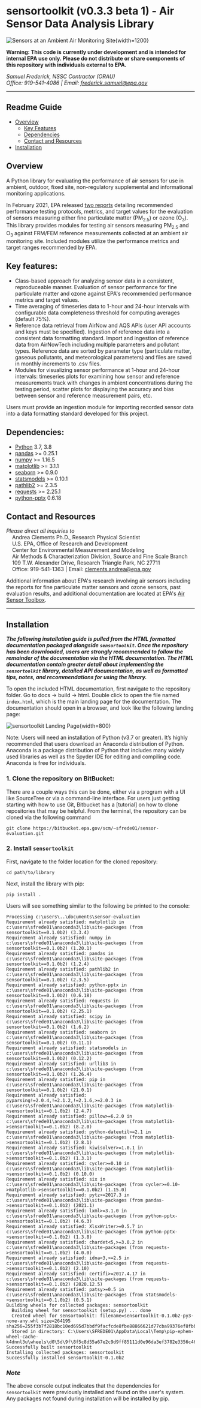 # sensortoolkit (v0.3.3 beta 1) - Air Sensor Data Analysis Library

![Sensors at an Ambient Air Monitoring Site](Data%20and%20Figures/figures/_readme_/CSAM_3_crop.jpg){width=1200}

**Warning: This code is currently under development and is intended for internal EPA use only. Please do not distribute or share components of this repository with individuals external to EPA.**

*Samuel Frederick, NSSC Contractor (ORAU)*\
*Office: 919-541-4086 | Email: frederick.samuel@epa.gov*

****
## Readme Guide
* [Overview](#overview)
  * [Key Features](#key-features)
  * [Dependencies](#dependencies)
  * [Contact and Resources](#contact)
* [Installation](#install)
<!--
* [Using SensorEvaluation](#use)
  * [Adding a Sensor to the Library](#add-sensor)
  * [Running SensorEvaluation](#run)
    * [Example using AirNow reference data](#example-airnow)
    * [Example using AQS reference data](#example-aqs)
    * [Example using AirNowTech reference data](#example-airnowtech)
* [Data Dictionary](#dict)
  * [Sensor Data](#dict-sensor)
  * [Reference Data](#dict-reference)
* [Modules](#modules)
-->

## Overview <a name="overview"></a>
A Python library for evaluating the performance of air sensors for use in
ambient, outdoor, fixed site, non-regulatory supplemental and informational
monitoring applications.

In February 2021, EPA released [two reports](https://www.epa.gov/air-sensor-toolbox/air-sensor-performance-targets-and-testing-protocols#reports) detailing recommended performance testing protocols, metrics, and target values for the evaluation of sensors measuring either fine particulate matter (PM<sub>2.5</sub>) or ozone (O<sub>3</sub>). This library provides modules for testing air sensors measuring PM<sub>2.5</sub> and O<sub>3</sub> against FRM/FEM reference measurements collected at an ambient air monitoring site. Included modules utilize the performance metrics and target ranges recommended by EPA.

## Key features: <a name="key-features"></a>
* Class-based approach for analyzing sensor data in a consistent, reproduceable manner. Evaluation of sensor performance for fine particulate matter and ozone against EPA's recommended performance metrics and target values.
* Time averaging of timeseries data to 1-hour and 24-hour intervals with configurable data completeness threshold for computing averages (default 75%).
* Reference data retrieval from AirNow and AQS APIs (user API accounts and keys must be specified). Ingestion of reference data into a consistent data formatting standard. Import and ingestion of reference data from AirNowTech including multiple parameters and pollutant types. Reference data are sorted by parameter type (particulate matter, gaseous pollutants, and meteorological parameters) and files are saved in monthly increments to .csv files.
* Modules for visualizing sensor performance at 1-hour and 24-hour intervals: timeseries plots for examining how sensor and reference measurements track with changes in ambient concentrations during the testing period, scatter plots for displaying the accuracy and bias between sensor and reference measurement pairs, etc.

Users must provide an ingestion module for importing recorded sensor data into a data formatting standard developed for this project.

## Dependencies: <a name="dependencies"></a>
* [Python](https://www.python.org/) 3.7, 3.8
* [pandas](https://pypi.org/project/pandas/) >= 0.25.1
* [numpy](https://pypi.org/project/numpy/) >= 1.16.5
* [matplotlib](https://pypi.org/project/matplotlib/) >= 3.1.1
* [seaborn](https://pypi.org/project/seaborn/) >= 0.9.0
* [statsmodels](https://pypi.org/project/statsmodels/) >= 0.10.1
* [pathlib2](https://pypi.org/project/pathlib2/) >= 2.3.5
* [requests](https://pypi.org/project/requests/) >= 2.25.1
* [python-pptx](https://pypi.org/project/python-pptx/) 0.6.18

## Contact and Resources <a name="contact"></a>
*Please direct all inquiries to*\
&nbsp;&nbsp;&nbsp;&nbsp;Andrea Clements Ph.D., Research Physical Scientist\
&nbsp;&nbsp;&nbsp;&nbsp;U.S. EPA, Office of Research and Development\
&nbsp;&nbsp;&nbsp;&nbsp;Center for Environmental Measurement and Modeling\
&nbsp;&nbsp;&nbsp;&nbsp;Air Methods & Characterization Division, Source and Fine Scale Branch\
&nbsp;&nbsp;&nbsp;&nbsp;109 T.W. Alexander Drive, Research Triangle Park, NC  27711\
&nbsp;&nbsp;&nbsp;&nbsp;Office: 919-541-1363 | Email: clements.andrea@epa.gov

Additional information about EPA's research involving air sensors including the reports for fine particulate matter sensors and ozone sensors, past evaluation results, and additional documentation are located at EPA's [Air Sensor Toolbox](https://www.epa.gov/air-sensor-toolbox).

****
## Installation <a name="install"></a>

***The following installation guide is pulled from the HTML formatted documentation packaged alongside `sensortoolkit`. Once the repository has been downloaded, users
are strongly recommended to follow the remainder of the documentation via the HTML
documentation. The HTML documentation contain greater detail about implementing the
`sensortoolkit` library, detailed API documentation, as well as formatted tips, notes, and recommendations for using the library.***

To open the included HTML documentation, first navigate to the repository folder.  Go to docs -> build -> html. Double click to open the file named `index.html`, which is the main landing page for the documentation. The documentation should open in a browser, and look like the following landing page:

![sensortoolkit Landing Page](Data%20and%20Figures/figures/_readme_/toolkit_landing_page.png){width=800}

Note: Users will need an installation of Python (v3.7 or greater). It’s
highly recommended that users download an Anaconda distribution of
Python. Anaconda is a package distribution of Python that includes many
widely used libraries as well as the Spyder IDE for editing and
compiling code. Anaconda is free for individuals.

### 1. Clone the repository on BitBucket:

There are a couple ways this can be done, either via a program with a UI
like SourceTree or via a command-line interface. For users just getting
starting with how to use Git, Bitbucket has a [tutorial] on how to clone
repositories that may be helpful. From the terminal, the repository can
be cloned via the following command

    git clone https://bitbucket.epa.gov/scm/~sfrede01/sensor-evaluation.git

### 2. Install `sensortoolkit`

First, navigate to the folder location for the cloned repository:

```
cd path/to/library
```

Next, install the library with pip:

```
pip install .
```

Users will see something similar to the following be printed to the
console:
```
Processing c:\users\..\documents\sensor-evaluation
Requirement already satisfied: matplotlib in c:\users\sfrede01\anaconda3\lib\site-packages (from sensortoolkit==0.1.0b2) (3.3.4)
Requirement already satisfied: numpy in c:\users\sfrede01\anaconda3\lib\site-packages (from sensortoolkit==0.1.0b2) (1.20.1)
Requirement already satisfied: pandas in c:\users\sfrede01\anaconda3\lib\site-packages (from sensortoolkit==0.1.0b2) (1.2.4)
Requirement already satisfied: pathlib2 in c:\users\sfrede01\anaconda3\lib\site-packages (from sensortoolkit==0.1.0b2) (2.3.5)
Requirement already satisfied: python-pptx in c:\users\sfrede01\anaconda3\lib\site-packages (from sensortoolkit==0.1.0b2) (0.6.18)
Requirement already satisfied: requests in c:\users\sfrede01\anaconda3\lib\site-packages (from sensortoolkit==0.1.0b2) (2.25.1)
Requirement already satisfied: scipy in c:\users\sfrede01\anaconda3\lib\site-packages (from sensortoolkit==0.1.0b2) (1.6.2)
Requirement already satisfied: seaborn in c:\users\sfrede01\anaconda3\lib\site-packages (from sensortoolkit==0.1.0b2) (0.11.1)
Requirement already satisfied: statsmodels in c:\users\sfrede01\anaconda3\lib\site-packages (from sensortoolkit==0.1.0b2) (0.12.2)
Requirement already satisfied: urllib3 in c:\users\sfrede01\anaconda3\lib\site-packages (from sensortoolkit==0.1.0b2) (1.26.4)
Requirement already satisfied: pip in c:\users\sfrede01\anaconda3\lib\site-packages (from sensortoolkit==0.1.0b2) (21.0.1)
Requirement already satisfied: pyparsing!=2.0.4,!=2.1.2,!=2.1.6,>=2.0.3 in c:\users\sfrede01\anaconda3\lib\site-packages (from matplotlib->sensortoolkit==0.1.0b2) (2.4.7)
Requirement already satisfied: pillow>=6.2.0 in c:\users\sfrede01\anaconda3\lib\site-packages (from matplotlib->sensortoolkit==0.1.0b2) (8.2.0)
Requirement already satisfied: python-dateutil>=2.1 in c:\users\sfrede01\anaconda3\lib\site-packages (from matplotlib->sensortoolkit==0.1.0b2) (2.8.1)
Requirement already satisfied: kiwisolver>=1.0.1 in c:\users\sfrede01\anaconda3\lib\site-packages (from matplotlib->sensortoolkit==0.1.0b2) (1.3.1)
Requirement already satisfied: cycler>=0.10 in c:\users\sfrede01\anaconda3\lib\site-packages (from matplotlib->sensortoolkit==0.1.0b2) (0.10.0)
Requirement already satisfied: six in c:\users\sfrede01\anaconda3\lib\site-packages (from cycler>=0.10->matplotlib->sensortoolkit==0.1.0b2) (1.15.0)
Requirement already satisfied: pytz>=2017.3 in c:\users\sfrede01\anaconda3\lib\site-packages (from pandas->sensortoolkit==0.1.0b2) (2021.1)
Requirement already satisfied: lxml>=3.1.0 in c:\users\sfrede01\anaconda3\lib\site-packages (from python-pptx->sensortoolkit==0.1.0b2) (4.6.3)
Requirement already satisfied: XlsxWriter>=0.5.7 in c:\users\sfrede01\anaconda3\lib\site-packages (from python-pptx->sensortoolkit==0.1.0b2) (1.3.8)
Requirement already satisfied: chardet<5,>=3.0.2 in c:\users\sfrede01\anaconda3\lib\site-packages (from requests->sensortoolkit==0.1.0b2) (4.0.0)
Requirement already satisfied: idna<3,>=2.5 in c:\users\sfrede01\anaconda3\lib\site-packages (from requests->sensortoolkit==0.1.0b2) (2.10)
Requirement already satisfied: certifi>=2017.4.17 in c:\users\sfrede01\anaconda3\lib\site-packages (from requests->sensortoolkit==0.1.0b2) (2020.12.5)
Requirement already satisfied: patsy>=0.5 in c:\users\sfrede01\anaconda3\lib\site-packages (from statsmodels->sensortoolkit==0.1.0b2) (0.5.1)
Building wheels for collected packages: sensortoolkit
  Building wheel for sensortoolkit (setup.py) ... done
  Created wheel for sensortoolkit: filename=sensortoolkit-0.1.0b2-py3-none-any.whl size=264195 sha256=255f3b7f2818bc10ed695d7bbdf9facfcde8fbe88866621d77cba99376ef8fbb
  Stored in directory: C:\Users\SFREDE01\AppData\Local\Temp\pip-ephem-wheel-cache-k4dnnl3u\wheels\d0\5d\9f\8f5c8d55a67e2c9d9ff85111d0e96da3ef3782e3356c46e010
Successfully built sensortoolkit
Installing collected packages: sensortoolkit
Successfully installed sensortoolkit-0.1.0b2
```

### *Note*
The above console output indicates that the dependencies for ``sensortoolkit``
were previously installed and found on the user's system. Any packages not found
during installation will be installed by pip.

<!--
### Install package dependencies:

<span class="title-ref">conda</span> and <span
class="title-ref">pip</span> are two popular package managers for
installing python packages and manage the dependency structure for the
packages the user wishes to install. Below are guides for installing
dependencies for <span class="title-ref">senortoolkit</span> in either
<span class="title-ref">conda</span> or <span
class="title-ref">pip</span>.

**Please note, users should either follow the conda installation process
using a virtual environment or install dependencies with pip.**

### Installing dependencies in a conda virtual environment

If users have an Anaconda distribution of Python, users may wish to
create a virtual environment via <span class="title-ref">conda</span>
for installing the dependencies required by the <span
class="title-ref">sensortoolkit</span> library. The benefit of a virtual
environment is that software package versions required by the library
won't modify package versions in the default base environment (a virtual
environment creates a walled garden where users can install the packages
and the package versions they require without changing the state or
version of packages installed in the base environment).

<span class="title-ref">sensortoolkit</span> comes with the file
`env.yml` that allows easy installation of dependencies into a <span
class="title-ref">conda</span> virtual environment named `sensor-eval`.
First, navigate to the folder location for the cloned repository: :: $
cd path/to/library

Next, create the virtual environment from the provided `env.yml` file.
This will install various packages that are required by the <span
class="title-ref">sensortoolkit</span> library.

    $ conda env create -f env.yml

Finally, activate the environment to use packages installed in the
environment:

    $ conda activate sensor-eval

If the environment has been activate successfully, the command prompt
should display the environment name in parentheses before the system
prompt `$`:

    (sensor-eval) $

Tip

To exit the `sensor-eval` environment, type: `conda deactivate`

### Installing dependencies with pip

Warning

<span class="title-ref">conda</span> users are discouraged from using
pip to install dependencies, as packages installed via <span
class="title-ref">pip</span> may supersede previously installed packages
via <span class="title-ref">conda</span>. In addition, <span
class="title-ref">conda</span> and <span class="title-ref">pip</span>
manage dependencies differently, and this may lead to potential issues
if users wish to update package versions at a future point.

First, navigate to the folder location for the cloned repository: :

    $ cd path/to/library

A list of dependencies and package versions is provided in the
`requirements.txt` file within the main directory of the library.
Dependencies are installed with <span class="title-ref">pip</span> via
the following command:

    $ pip install –r requirements.txt --user

### Run `setup.py`

The last step in the installation process is ensuring that the
`sensortoolkit` package modules can be imported from any directory
location on a users system. For Anaconda users, packages are placed in a
directory location with a path that should look something like
`user/Anaconda3/Lib/site-packages`.

To run the setup.py module, open a command line utility and ensure that
the current directory is the location of the cloned repository. Then
type the following command:

    $ python setup.py install
-->

<!--
Recommended Software:
* [Anaconda](https://www.anaconda.com/) distribution of Python
  * Package management including version control and dependency installation with `conda`
  * Spyder IDE for running scripts and visualizing datasets
* [git](https://git-scm.com/) or a git client that allows for interfacing with git, downloading online repositories, and pushing suggested changes to the repository codebase.


Steps to get started using SensorEvaluation:
1. Clone the Sensor Evaluation repository. There are a couple ways this can be done, either via a program with a UI like SourceTree or via terminal command. For users just getting starting with how to use Git, Bitbucket has a tutorial [webpage](https://www.atlassian.com/git/tutorials/setting-up-a-repository/git-clone?utm_campaign=learn-git-clone&utm_medium=in-app-help&utm_source=stash) on how to clone repositories that may be helpful.
2. There are a number of python library dependencies that the Sensor Evaluation library will need to work properly. If users have an environment management system like Conda installed (included in Anaconda distributions of Python), users may wish to create a virtual environment for installing the dependencies required by the Sensor Evaluation Library. The benefit of a virtual environment is that software package versions required by the Sensor Evaluation Library won't override package versions in the default base environment; a virtual environment creates a walled garden where users can install the packages and the package versions they require without changing the state or version of packages installed in the base environment.    
3. Once the library has been downloaded and users have an installation of Python, navigate to the location of the SensorEvaluation library and copy the folder path. If users have Anaconda installed, search for ‘Anaconda Prompt’ from the task bar search and open an instance.
    * Type `cd path/to/sensorevaluation` where `path/to/sensorevaluation` is replaced by the full path previous copied to the clipboard. Press enter   and the prompt will change directories to the `sensorevaluation` folder.
    * Type `pip install –r requirements.txt --user` to install the various libraries required by SensorEvaluation.




****
## Using SensorEvaluation <a name="use"></a>

### Adding a Sensor to the Library <a name="add-sensor"></a>
The SensorEvaluation library comes with an example sensor dataset. The example sensor is given the name `Example_Make_Model` and users are encouraged to adopt a similar naming scheme for conducting analysis with the sensor name comprised of the manufacturer make and sensor model separated by an underscore '_'. The example sensor dataset is provided to help users familiarize themselves with the structure of the library's supporting files and the functionality of modules within the library.

Data, figures, and statistical results for sensors must be located in the `Data and Figures` folder. Below is a diagram showing the file structure for the Sensor Evaluation library with the `Data and Figures` folder on the first branch. Within this folder, subfolders contain evaluation statistics, figures, reference data, and sensor data (including both recorded or 'raw' and processed datasets). The `eval_stats`, `figures`, and `sensor_data` subfolders are further organized by sensor name.

###### Library file structure
```
├───Data and Figures
│   ├───eval_stats
│   │   └───Example_Make_Model
│   ├───figures
│   │   ├───Example_Make_Model
│   │   │   ├───deployment
│   │   │   ├───Met
│   │   │   ├───O3
│   │   │   └───PM25
│   │   └───_readme_
│   ├───reference_data
│   │   ├───airnow
│   │   │   ├───processed
│   │   │   └───raw_api_datasets
│   │   ├───airnowtech
│   │   │   ├───downloaded_datasets
│   │   │   └───processed
│   │   ├───aqs
│   │   │   ├───processed
│   │   │   └───raw_api_datasets
│   │   └───method_codes
│   └───sensor_data
│       └───Example_Make_Model
│           ├───processed_data
│           └───raw_data
├───Documentation
├───Reports
│   ├───Example_Make_Model
│   │   ├───O3
│   │   └───PM25
│   ├───templates
│   │   ├───O3
│   │   └───PM25
│   └───__pycache__
└───Sensor_Evaluation
    ├───_analysis
    │   └───__pycache__
    ├───_format
    │   └───__pycache__
    ├───_ingest
    │   └───__pycache__
    ├───_models
    │   └───__pycache__
    ├───_plotting
    │   └───__pycache__
    ├───_reference
    │   └───__pycache__
    └───__pycache__
```

Users can call the `Create_Sensor_Directories()` function to add subdirectories for sensor data, figures, and statistics. **It is important that users follow the sensor-specific folder structure shown above for the `Example_Make_Model` with their own sensors by using the `Create_Sensor_Directories()` function or by manually creating subdirectories. Otherwise, the SensorEvaluation library will not be able to read or write data and figures to the expected folder location.** Below is an example illustrating use of the `Create_Sensor_Directories()` function. The parameter `name` is sensor name (users are encouraged to follow the sensor naming scheme discussed above) and the parameter `eval_params` is a list of the pollutants measured by the sensor which the user intends to evaluate.

```python
# Create sub directories for sensor data, figures, etc.
Sensor_Evaluation.Create_Sensor_Directories(name='New_Sensor_Make_Model',
                                            eval_params=['PM25', 'O3'])
```
The following is printed to the console indicating directories and sub-directories generated by the `Create_Sensor_Directories()` function call:
```
Creating directories for New_Sensor_Make_Model and evaluation parameters: PM25, O3
..Creating directory:
....\Data and Figures\eval_stats\New_Sensor_Make_Model
..Creating directory:
....\Data and Figures\figures\New_Sensor_Make_Model
....Creating sub-directory:
......\Data and Figures\figures\New_Sensor_Make_Model\PM25
....Creating sub-directory:
......\Data and Figures\figures\New_Sensor_Make_Model\O3
....Creating sub-directory:
......\Data and Figures\figures\New_Sensor_Make_Model\Met
....Creating sub-directory:
......\Data and Figures\figures\New_Sensor_Make_Model\deployment
..Creating directory:
....\Data and Figures\sensor_data\New_Sensor_Make_Model
....Creating sub-directory:
......\Data and Figures\sensor_data\New_Sensor_Make_Model\processed_data
....Creating sub-directory:
......\Data and Figures\sensor_data\New_Sensor_Make_Model\raw_data
```
### Running SensorEvaluation <a name="run"></a>
Analysis is built around the `SensorEvaluation` class. To begin analysis, users create an instance of the class where various attributes are declared upon instantiation (e.g., the name of the sensor `sensor_name`, the evaluation parameter `eval_param`, the location of reference data or name of API service to query `reference_data`, a dictionary containing serial identifiers for each sensor unit tested `serials`, shifting of sensor data by hourly intervals to time align sensor data timestamps with reference data `tzone_shift`, etc.).

Upon creation of a class instance, the user must indicate what reference data to use. Users can either specify that reference data should be retrieved by API query (AirNow or AQS) or imported from a local destination (e.g., .csv files downloaded from AirNowTech). Note that both the AirNow and AQS APIs require users have an account and key to complete successful queries. AirNowTech also requires a user account to access its online data portal. Accounts for these services are free and can created via the following links ([AirNowTech account request](https://www.airnowtech.org/requestAccnt.cfm), [AirNow API account request](https://docs.airnowapi.org/account/request/), [AQS API sign up](https://aqs.epa.gov/aqsweb/documents/data_api.html#signup)).

Below, numerous examples are given for creating a class instance `eval`. If the user specifies that either the AirNow or AQS API should be queried for retrieving reference data, the user must specify API dependent parameters. More detail about each scenario is provided for the following examples.


#### Example using AirNow for retrieving reference data <a name="example-airnow"></a>
In order to specify the location of reference data to query, AirNow requires that users pass a bounding box indicating a range of latitude and longitude to the API.

Users are encouraged to configure a bounding box with narrow margins as shown below. This reduces the likelihood that data from multiple nearby air monitoring sites will be returned by the API.

In addition, users must specify an AirNow account key to query the API. More information about obtaining an AirNow account can be found [here](https://docs.airnowapi.org/account/request/).
```python
from Sensor_Evaluation.sensor_eval_class import SensorEvaluation

# bounding box for AIRS [set narrow margins (+/- 0.01 deg) around known coordinates]
AIRS_bbox = {"minLat": "35.88",
             "maxLat": "35.89",
             "minLong": "-78.88",
             "maxLong": "-78.87"}

# AirNow credentials
SensorEvaluation.airnow_key = 'Your-AirNow-Key-Here'

# Mock evaluation using AIRS reference data obtained from the AirNow API
eval = SensorEvaluation(sensor_name='Example_Make_Model',
                        eval_param='PM25',
                        reference_data='AirNow',
                        bbox=AIRS_bbox,
                        serials={'1': 'SN01',
                                 '2': 'SN02',
                                 '3': 'SN03'},
                        tzone_shift=5,
                        load_raw_data=False,
                        write_to_file=False)
```
When creating an evaluation class instance with the code snippet above, the following will be printed to the console:
```
Loading processed sensor data
..Example_Make_Model_SN01_daily.csv
..Example_Make_Model_SN01_full.csv
..Example_Make_Model_SN01_hourly.csv
..Example_Make_Model_SN02_daily.csv
..Example_Make_Model_SN02_full.csv
..Example_Make_Model_SN02_hourly.csv
..Example_Make_Model_SN03_daily.csv
..Example_Make_Model_SN03_full.csv
..Example_Make_Model_SN03_hourly.csv
Querying AirNow API
..Query start: 2019-08-01
..Query end: 2019-08-31
..Query site(s):
....Site name: Burdens Creek
......AQS ID: 37-063-0099
......Latitude: 35.8894
......Longitude: -78.8747
..Query Status: Success
Querying AirNow API
..Query start: 2019-09-01
..Query end: 2019-09-30
..Query site(s):
....Site name: Burdens Creek
......AQS ID: 37-063-0099
......Latitude: 35.8894
......Longitude: -78.8747
..Query Status: Success
Writing AirNow query dataframes to csv files
../reference_data/airnow/processed/AirNow_37-063-0099_PM25_B190801_E190902.csv
../reference_data/airnow/raw_api_datasets/AirNow_raw_37-063-0099_PM25_B190801_E190902.csv
Computing normalized PM25 values (by Unknown Reference)
Computing normalized PM25 values (by Unknown Reference)
Computing mean parameter values across concurrent sensor datasets
Computing mean parameter values across concurrent sensor datasets
```
Below is a step-by-step description of the console output:
* Processed sensor data are loaded
* The AirNow API is queried in monthly intervals for `PM25` reference data recorded at monitoring sites within the specified bounding box. AirNow returns a successful query, and the console indicates data were retrieved from the Burdens Creek monitoring site. AirNow data are then parsed into the reference data format described in the reference data dictionary below. Both raw (datasets as returned by the API) and processed datasets are written to .csv files at the folder path indicated.
* Sensor `PM25` concentrations are normalized against reference measurements (AirNow does not indicate the name of the reference instrument for the evaluation parameter, so the reference is referred to as `Unknown Reference`).
* The mean across sensor measurements is also calculated.

#### Example using AQS for retrieving reference data <a name="example-aqs"></a>
In order to specify the location of reference data to query, AQS requires that users provide the AQS site ID for the monitoring site of interest. The AQS site ID is composed of three components: state and county FIPS codes, and a site specific identifier.

To explore nearby sites, users may use EPA's [AirData Map](https://epa.maps.arcgis.com/apps/webappviewer/index.html?id=5f239fd3e72f424f98ef3d5def547eb5&extent=-146.2334,13.1913,-46.3896,56.5319), which allows users to view active (and inactive) monitors for crtieria pollutants at monitoring sites across the U.S. Clicking on map icons for monitors brings up a brief description of the site (including the site AQS ID), as well as details about the monitor and historical data.

In addition, users must specify an AQS account username (registered email) and a key to query the API. More information about obtaining an AQS account can be found [here](https://aqs.epa.gov/aqsweb/documents/data_api.html#signup).
```python
from Sensor_Evaluation.sensor_eval_class import SensorEvaluation

# Triple Oak air monitoring site AQS ID (nearby sensor deployment site)
triple_oaks_ID = {"state": "37",
                  "county": "183",
                  "site": "0021"}

# AQS credentials
SensorEvaluation.aqs_username = 'username_address@email.com'
SensorEvaluation.aqs_key = 'Your-AQS-Key-Here'

# Mock evaluation using Triple Oaks reference data obtained from the AQS API
eval = SensorEvaluation(sensor_name='Example_Make_Model',
                        eval_param='PM25',
                        reference_data='AQS',
                        aqs_id=triple_oaks_ID,
                        serials={'1': 'SN01',
                                 '2': 'SN02',
                                 '3': 'SN03'},
                        tzone_shift=5,
                        load_raw_data=False,
                        write_to_file=False)
```
When creating an evaluation class instance with the code snippet above, the following will be printed to the console:
```
Loading processed sensor data
..Example_Make_Model_SN01_daily.csv
..Example_Make_Model_SN01_full.csv
..Example_Make_Model_SN01_hourly.csv
..Example_Make_Model_SN02_daily.csv
..Example_Make_Model_SN02_full.csv
..Example_Make_Model_SN02_hourly.csv
..Example_Make_Model_SN03_daily.csv
..Example_Make_Model_SN03_full.csv
..Example_Make_Model_SN03_hourly.csv
Querying AQS API
..Query start: 2019-08-01
..Query end: 2019-08-31
..Query site(s):
....Site name: Triple Oak
......AQS ID: 37-183-0021
......Latitude: 35.8652
......Longitude: -78.8197
..Query Status: Success
Querying AQS API
..Query start: 2019-09-01
..Query end: 2019-09-30
..Query site(s):
....Site name: Triple Oak
......AQS ID: 37-183-0021
......Latitude: 35.8652
......Longitude: -78.8197
..Query Status: Success
Writing AQS query dataframes to csv files
../reference_data/aqs/processed/AQS_37-183-0021_PM25_B190801_E190902.csv
../reference_data/aqs/raw_api_datasets/AQS_raw_37-183-0021_PM25_B190801_E190902.csv
Computing normalized PM25 values (by Met One BAM-1022 PM2.5 w/ VSCC or TE-PM2.5C FEM)
Computing normalized PM25 values (by Met One BAM-1022 PM2.5 w/ VSCC or TE-PM2.5C FEM)
Computing mean parameter values across concurrent sensor datasets
Computing mean parameter values across concurrent sensor datasets
```
Below is a step-by-step description of the console output:
* Processed sensor data are loaded
* The AQS API is queried in monthly intervals for `PM25` reference data recorded at the Triple Oaks air monitoring site, which was selected based on its proximity to the site where the air sensor was deployed. AQS returns a successful query, and the console indicates data were retrieved from the Triple Oaks monitoring site for the months of August and September 2019. AQS data are then parsed into the reference data format described in the reference data dictionary below. Both raw (datasets as returned by the API) and processed datasets are written to .csv files at the folder path indicated.
* Sensor `PM25` concentrations are normalized against reference measurements (AQS indicates that the reference monitor is a Met One BAM-1022).
* The mean across sensor measurements is also calculated.

#### Example using downloaded AirNowTech datasets <a name="example-airnowtech"></a>
If users have an existing account with AirNowTech, datasets downloaded directly from the AirNowTech data portal can be imported via the `Import_AirNowTech()` module.

__[Specifics about data downloaded from AirNowTech]__
```python
from Sensor_Evaluation.sensor_eval_class import SensorEvaluation

ref_path = 'path/to/project/.../Sensor Evaluation/Data and Figures/reference_data'

# Pre-process downloaded AirNowTech file, create separate, monthly files for PM, gas, and met
airnowtech_path = (ref_path + '/airnowtech/downloaded_datasets/' +
                   'AirNowTech_BurdensCreek_20190801_20190902_PMGasMet.csv')
se.Import_AirNowTech(airnowtech_path)

# Mock evaluation using AIRS reference data downloaded from AirNowTech
eval = SensorEvaluation(
                sensor_name='Example_Make_Model',
                eval_param='PM25',
                reference_data=ref_path.as_posix() + '/airnowtech/processed',
                serials={'1': 'SN01',
                         '2': 'SN02',
                         '3': 'SN03'},
                tzone_shift=5,
                load_raw_data=False,
                write_to_file=True)
```

When creating an evaluation class instance with the code snippet above, the following will be printed to the console:
```
Loading processed sensor data
..Example_Make_Model_SN01_daily.csv
..Example_Make_Model_SN01_full.csv
..Example_Make_Model_SN01_hourly.csv
..Example_Make_Model_SN02_daily.csv
..Example_Make_Model_SN02_full.csv
..Example_Make_Model_SN02_hourly.csv
..Example_Make_Model_SN03_daily.csv
..Example_Make_Model_SN03_full.csv
..Example_Make_Model_SN03_hourly.csv
Loading reference dataframes
..2019-08
....H_201908_PM.csv
....H_201908_Met.csv
....H_201908_Gases.csv
..2019-09
....H_201909_PM.csv
....H_201909_Met.csv
....H_201909_Gases.csv
Computing normalized PM25 values (by T-API T640X at 16.67 LPM)
Computing normalized PM25 values (by T-API T640X at 16.67 LPM)
Computing mean parameter values across concurrent sensor datasets
Computing mean parameter values across concurrent sensor datasets
```
Below is a step-by-step description of the console output:
* Processed sensor data are loaded
* AirNowTech reference data for the sensor testing timeframe are loaded in monthly intervals for parameter types present in the recorded sensor data (`PM` for parameters headers labeled `PM1`, `PM25`, and `PM10`; `Gases` for parameters headers labeled `O3`, `NO2`, `NO`, `NOx`, `SO2`, `SOx`, `CO`, and `CO2`; `Met` for parameters headers labeled `Temp`, `RH`, `Press`, `DP`, `WS`, and `WD`). The test dataset includes `PM25`, `PM10`, `NO2`, `O3`, `Temp`, and `RH`, so reference data sets for `PM`, `Gases`, and `Met`.
* Sensor `PM25` concentrations are normalized against reference measurements.
* The mean across sensor measurements is also calculated.


****
## Data Dictionary <a name="dict"></a>

#### Sensor data <a name="dict-sensor"></a>
Below is a list of sensor parameters supported by the `SensorEvaluation` class. **Please note that currently, only `PM25` and `O3` are fully supported for all performance evaluation modules in accordance with EPA's [reports](https://www.epa.gov/air-sensor-toolbox/air-sensor-performance-targets-and-testing-protocols#reports) for these pollutants.** Limited functionality is available for all other pollutants.

| Parameter Classification | Parameter Label             | Description                                              | Units                       |
| ------------------------ | -------------------------- | -------------------------------------------------------- | --------------------------- |
| Pollutant; PM            | `PM1`                        | Particulate matter < 1 micrometer in aerosol diameter    | Micrograms/cubic meter      |
| Pollutant; Criteria; PM  | `PM25`                       | Particulate matter < 2.5 micrometers in aerosol diameter | Micrograms/cubic meter      |
| Pollutant; Criteria; PM  | `PM10`                       | Particulate matter < 10 micrometers in aerosol diameter  | Micrograms/cubic meter      |
| Pollutant; Criteria; Gas | `O3`                         | Ozone                                                    | Parts per billion by volume |
| Pollutant; Gas           | `NO`                         | Nitrogen Monoxide                                        |                             |
| Pollutant; Criteria; Gas | `NO2`                        | Nitrogen Dioxide                                         | Parts per billion by volume |
| Pollutant; Gas           | `NOx`                        | Nitrogen Oxides                                          |                             |
| Pollutant; Criteria; Gas | `SO2`                        | Sulfur Dioxide                                           | Parts per billion by volume |
| Pollutant; Gas           | `SOx`                        | Sulfur Dioxides                                          |                             |
| Pollutant; Criteria; Gas | `CO`                         | Carbon Monoxide                                          | Parts per million by volume |
| Pollutant; Gas           | `CO2`                        | Carbon Dioxide                                           |                             |
| Meteorological           | `RH`                         | Relative Humidity                                        | Percent                     |
| Meteorological           | `Temp`                       | Temperature                                              | Degrees Celsius             |
| Meteorological           | `DP`*                       | Dewpoint                                                 | Degrees Celsius             |
| Meteorological           | `WS`                         | Wind Speed                                               | Meters/second               |
| Meteorological           | `WD`                         | Wind Direction                                           | Radians                     |
| Meteorological           | `Press`                      | Pressure                                                 |                             |
| Metadata                 | `[param name]_QC`         | Parameter QC Code                                        | N/a                         |
| Metadata; Sensor Siting  | `Sensor_Lat`                | Latitude of sensor                                       | Decimal degrees             |
| Metadata; Sensor Siting  | `Sensor_Lon`                | Longitude of sensor                                      | Decimal degrees             |
| Performance evaluation   | `[param name]_Normalized` | Parameter data normalized by corresponding reference     | N/a                         |


*If internal Temp and RH are measured, but not DP, DP is calculated via the `Dewpoint()` module and is labeled `DP_calculated`
#### Reference data <a name="dict-reference"></a>
Below is a description of reference data formatting expected by the `SensorEvaluation` class. Example values result from `PM25` data queried from the AQS API for the Triple Oak monitoring site. The column naming scheme for parameter data is consistent across queried parameters (columns with the prefix '`PM25`' are replaced by the parameter of interest) and columns formatting is consistent across data sources. Note that the AirNow API does not return QC codes, parameter AQS codes, method names, method AQS codes, or parameter occurrence codes. These columns are set null (i.e., all values set to `numpy.nan`). In addition, AirNowTech does not return method names, site latitude, or site longitude, and these columns are set null if reference data from AirNowTech are selected.

| Column Header                 | Description                                          | Example                                         | Data type        |
| ----------------------------- | ---------------------------------------------------- | ----------------------------------------------- | ---------------- |
| `DateTime_UTC`                 | Timestamp, set as index                                            | `8/1/2019 13:00`                                  | `datetime64[ns]` |
| `PM25_Value`                   | Parameter value                                      | `9`                                               | `float64`          |
| `PM25_Unit`                    | Parameter units                                      | `Micrograms/cubic meter (LC)`                     | `object`           |
| `PM25_QAQC_Code`              | Parameter QC code or AQS qualifier                                   | `V - Validated Value.`                            | `float64`          |
| `PM25_Param_Code`             | Parameter AQS code                                   | `88101`                                           | `float64`          |
| `PM25_Method`                  | Parameter method (Instrument)                        | `Met One BAM-1022 PM2.5 w/ VSCC or TE-PM2.5C FEM` | `object`           |
| `PM25_Method_Code`            | Parameter method AQS code                            | `209`                                             | `float64`          |
| `PM25_Method_POC`             | Parameter Occurance Code (POC)                             | `3`                                               | `float64`          |
| `Agency`                        | Reporting agency overseeing site                     | `North Carolina Dept Of Environmental Quality`    | `object`           |
| `Site_Name`                    | Name of monitoring site                              | `Triple Oak`                                      | `object`           |
| `Site_AQS`                     | Site AQS ID (state, county, site FIPS codes separated by '-') | `37-183-0021`                                     | `object`           |
| `Site_Lat`                     | Site latitude                                        | `35.8652`                                         | `float64`          |
| `Site_Lon`                     | Site longitude                                       | `-78.8197`                                       | `float64`          |
| `Data_Source`                  | Name of API data source                              | `AQS API`                                         | `object`           |
| `Data_Acquisition_Date_Time` | Date and time of data query, acquisition             | `5/18/2021 8:44`                                  | `datetime64[ns]`           |

Note that AirNow, AirNowTech, and AQS report QC or instrument status codes in different ways. AirNow reports `-999` if instrument failures or other issues occur, AirNowTech reports integer values ranging from 0 (normal operation) to `9` (instrument failure)

****

## Modules <a name="modules"></a>
#### `SensorEvaluation.print_eval_metrics()`
Results are printed to the console at the specified averaging interval for performance evaluation metrics including the coefficient of variation (CV), OLS regression slope and intercept, coefficient of determination (R<sup>2</sup>) and Root Mean Square Error (RMSE).

##### Parameters
&nbsp;&nbsp; __averaging_interval : *{'Hourly', 'Daily'}, default 'Daily'*__
*  The time averaging interval for sensor and reference data.

##### Example
```python
Eval.print_eval_metrics(avg_interval='Daily')
```

```
                Example_Make_Model Daily Performance Evaluation Results                 
                       Reference Method: T-API T640X at 16.67 LPM                       
----------------------------------------------------------------------------------------
  CV  |         Slope          |       Intercept        |          R^2           | RMSE
----------------------------------------------------------------------------------------
 7.1  |          0.87          |         -2.38          |          0.59          | 3.6  
      |     (0.84 to 0.92)     |    (-2.56 to -2.11)    |     (0.54 to 0.63)     |   
```

****

#### `SensorEvaluation.print_eval_conditions()`
Deployment site conditions are printed to the console for the specified averaging interval. The timeframe and duration of testing are included alongside pollutant concentrations and environmental parameters recorded during the testing period. The mean of sensor and reference pollutant concentrations, temperature, and relative humidity are all presented alongside the range of conditions (in parenthesis below mean values).

##### Parameters
&nbsp;&nbsp; __averaging_interval : *{'Hourly', 'Daily'}, default 'Daily'*__
*  The time averaging interval for sensor and reference data.

##### Example
```python
Eval.print_eval_conditions(avg_interval='Daily')
```

```
                   Example_Make_Model (3) Daily Evaluation Conditions                   
----------------------------------------------------------------------------------------
 Eval period  |   Duration   | Sensor PM25  |   Ref PM25   |     Temp     |      RH      
----------------------------------------------------------------------------------------
  08-01-19-   |   32 days    |     4.4      |     7.7      |      26      |      71      
   09-02-19   |              | (1.2 to 8.1) |(4.9 to 11.0) |  (21 to 29)  |  (60 to 88)  
```

****

#### `SensorEvaluation.plot_timeseries()`
Time series plots for 1-hour averaged and 24-hour averaged sensor and reference data. Sensor concentrations for each unit tested are depicted by discrete colors (e.g., red, green, blue, etc.) and reference concentrations are depicted in black.

##### Parameters
&nbsp;&nbsp; __averaging_interval : *{'Hourly', 'Daily'}, default 'Daily'*__
*  The time averaging interval for sensor and reference data.

##### Example
```python
# Timeseries plots for 1-hour averaged data
Eval.plot_timeseries(averaging_interval='1-hour')
```
![Example_Make_Model Performance Evaluation Results](Data%20and%20Figures/figures/Example_Make_Model/PM25/Example_Make_Model_timeseries_PM25_1-hour_210519.png){width=1200}

```python
# Timeseries plots for 24-hour averaged data
Eval.plot_timeseries(averaging_interval='24-hour')
```
![Example_Make_Model Performance Evaluation Results](Data%20and%20Figures/figures/Example_Make_Model/PM25/Example_Make_Model_timeseries_PM25_24-hour_210519.png){width=1200}

****

#### `SensorEvaluation.plot_sensor_scatter()`
Sensor (y-axis) vs. reference (x-axis) scatter plot. Separate plots are generated for each sensor unit tested

##### Parameters
&nbsp;&nbsp; __averaging_interval : *{'1-hour', '24-hour'}, default '24-hour'*__
*  The time averaging interval for sensor and reference data.

&nbsp;&nbsp; __plot_limits : *tuple, default (-1, 25)*__
* The x-axis and y-axis plot limits. By default both axes are set to have the same limits to preserve square dimensions of plots. If users require more customization, separate axes limits can be passed to the `sensor_evaluation.Scatter_Plotter()` plotting module.

&nbsp;&nbsp; __point_size : *int, default 20*__
*  The size of scatter plot points.

&nbsp;&nbsp; __tick_spacing : *int, default 5*__
*  The spacing between axes ticks and corresponding grid marks. Values are expressed in pollutant concentrations (micrograms per cubic meter for particulate matter, parts per billion by volume for ozone).

&nbsp;&nbsp; __RH_colormap : *bool, default True*__
*  Description.

&nbsp;&nbsp; __report_fmt : *bool, default False*__
*  Description.

&nbsp;&nbsp; __text_pos : *{'upper_left', 'bottom_right'}, default 'upper_left'*__
*  Description.

&nbsp;&nbsp; __plot_title : *bool, default True*__
*  Description.

&nbsp;&nbsp; __plot_title : *list, default None*__
*  Description.

##### Example
```Python
Eval.plot_sensor_scatter(averaging_interval='1-hour',
                         plot_limits=(-1, 20),
                         axes_spacing=5,
                         text_pos='upper_left')
```
```
Creating subplot for 3 sensors with 1 row and 3 columns
Computing regression statistics for Example_Make_Model vs T-API T640X at 16.67 LPM
Computing regression statistics for Example_Make_Model vs T-API T640X at 16.67 LPM
Computing regression statistics for Example_Make_Model vs T-API T640X at 16.67 LPM
```
![Example_Make_Model Performance Evaluation Results](Data%20and%20Figures/figures/Example_Make_Model/PM25/Example_Make_Model_vs_T-API%20T640X%20at%2016.67%20LPM_1-hour_3_sensors_210519.png){width=1000}

****

#### `SensorEvaluation.plot_metrics()`
__Description under construction.__

##### Example
```python
Eval.plot_metrics()
```
![Example_Make_Model Performance Evaluation Results](Data%20and%20Figures/figures/Example_Make_Model/PM25/Example_Make_Model_regression_boxplot_PM25_210517.png){width=1200}

****

#### `SensorEvaluation.plot_met_influence()`
__Description under construction.__

##### Example
```python
Eval.plot_met_influence()
```
****

#### `SensorEvaluation.plot_met_dist()`
__Description under construction.__

##### Example
```python
Eval.plot_met_dist()
```
![Example_Make_Model Performance Evaluation Results](Data%20and%20Figures/figures/Example_Make_Model/Met/Example_Make_Model_met_distplot_pt_formatting_210519.png){width=600}

****
Formatting stuff

# Level 1 *Level 1* __Level 1__
## Level 2 *Level 2* __Level 2__
### Level 3 *Level 3* __Level 3__
#### Level 4 *Level 4* __Level 4__
##### Level 5 *Level 5* __Level 5__
###### Level 6 *Level 6* __Level 6__

Regular text\
*Italic*\
__Bold__\
~~strikethrough~~
-->
